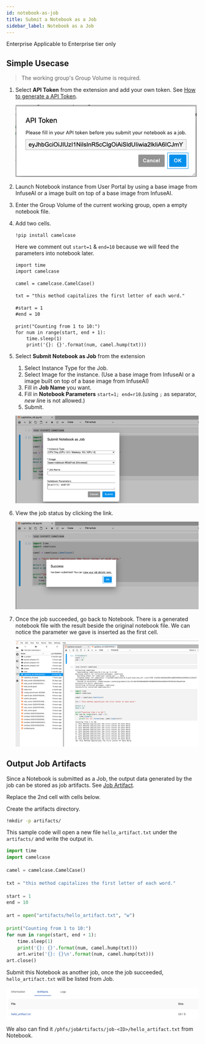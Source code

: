 ```yaml
---
id: notebook-as-job
title: Submit a Notebook as a Job
sidebar_label: Notebook as a Job
---
```


<div class="ee-only tooltip">Enterprise
  <span class="tooltiptext">Applicable to Enterprise tier only</span>
</div>

## Simple Usecase

>The working group's Group Volume is required.

1. Select **API Token** from the extension and add your own token. See [How to generate a API Token](tasks/api-token).
   
    ![](assets/ph-extension-token.png)

2. Launch Notebook instance from User Portal by using a base image from InfuseAI or a image built on top of a base image from InfuseAI.

3. Enter the Group Volume of the current working group, open a empty notebook file.
4. Add two cells.
   
   ```
   !pip install camelcase
   ```

    Here we comment out `start=1` & `end=10` because we will feed the parameters into notebook later.

    ```
    import time
    import camelcase

    camel = camelcase.CamelCase()

    txt = "this method capitalizes the first letter of each word."

    #start = 1
    #end = 10

    print("Counting from 1 to 10:")
    for num in range(start, end + 1):
        time.sleep(1)
        print('{}: {}'.format(num, camel.hump(txt)))
    ```



5. Select **Submit Notebook as Job** from the extension
   
    1.  Select Instance Type for the Job.
    2.  Select Image for the instance. (Use a base image from InfuseAI or a image built on top of a base image from InfuseAI)
    3.  Fill in **Job Name** you want.
    4.  Fill in **Notebook Parameters** `start=1; end=r10`.(using `;` as separator, *new lin*e is not allowed.)
    5.  Submit.

    ![](assets/ph-extension-sub-nb.png)

6. View the job status by clicking the link.

    ![](assets/ph-extension-success.png)

7. Once the job succeeded, go back to Notebook. There is a generated notebook file with the result beside the original notebook file. We can notice the parameter we gave is inserted as the first cell.
   
   ![](assets/nb-as-job-output.png)


## Output Job Artifacts

Since a Notebook is submitted as a Job, the output data generated by the job can be stored as job artifacts. See [Job Artifact](job-artifact-feature).

Replace the 2nd cell with cells below.

Create the artifacts directory.

```bash
!mkdir -p artifacts/
```

This sample code will open a new file `hello_artifact.txt` under the `artifacts/` and write the output in.
```python
import time
import camelcase

camel = camelcase.CamelCase()

txt = "this method capitalizes the first letter of each word."

start = 1
end = 10

art = open("artifacts/hello_artifact.txt", "w")

print("Counting from 1 to 10:")
for num in range(start, end + 1): 
    time.sleep(1)
    print('{}: {}'.format(num, camel.hump(txt)))
    art.write('{}: {}\n'.format(num, camel.hump(txt)))
art.close()
```

Submit this Notebook as another job, once the job succeeded, `hello_artifact.txt` will be listed from Job.

   ![](assets/nb-as-job-using-artifacts.png)

We also can find it `/phfs/jobArtifacts/job-<ID>/hello_artifact.txt` from Notebook.
